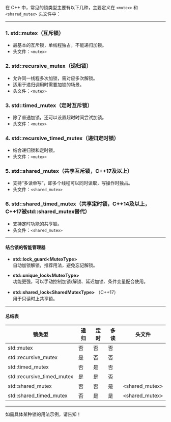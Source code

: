 在 C++ 中，常见的锁类型主要有以下几种，主要定义在 `<mutex>` 和 `<shared_mutex>` 头文件中：

---

### 1. std::mutex（互斥锁）
- 最基本的互斥锁，单线程独占，不能递归加锁。
- 头文件：`<mutex>`

### 2. std::recursive_mutex（递归锁）
- 允许同一线程多次加锁，需对应多次解锁。
- 适用于递归调用时需要加锁的场景。
- 头文件：`<mutex>`

### 3. std::timed_mutex（定时互斥锁）
- 除了普通加锁，还可以设置超时时间尝试加锁。
- 头文件：`<mutex>`

### 4. std::recursive_timed_mutex（递归定时锁）
- 结合递归锁和定时锁。
- 头文件：`<mutex>`

### 5. std::shared_mutex（共享互斥锁，C++17及以上）
- 支持“多读单写”，即多个线程可以同时读取，写操作时独占。
- 头文件：`<shared_mutex>`

### 6. std::shared_timed_mutex（共享定时锁，C++14及以上，C++17被std::shared_mutex替代）
- 支持定时功能的共享锁。
- 头文件：`<shared_mutex>`

---

#### 结合锁的智能管理器

- **std::lock_guard\<MutexType\>**  
  自动加锁解锁，推荐用法，避免忘记解锁。

- **std::unique_lock\<MutexType\>**  
  功能更强，可以手动控制加锁/解锁、延迟加锁、条件变量配合使用。

- **std::shared_lock\<SharedMutexType\>** （C++17）  
  用于只读时上共享锁。

---

#### 总结表

| 锁类型                       | 递归 | 定时 | 多读 | 头文件          |
|-----------------------------|------|------|------|-----------------|
| std::mutex                  | 否   | 否   | 否   | <mutex>         |
| std::recursive_mutex        | 是   | 否   | 否   | <mutex>         |
| std::timed_mutex            | 否   | 是   | 否   | <mutex>         |
| std::recursive_timed_mutex  | 是   | 是   | 否   | <mutex>         |
| std::shared_mutex           | 否   | 否   | 是   | <shared_mutex>  |
| std::shared_timed_mutex     | 否   | 是   | 是   | <shared_mutex>  |

---

如需具体某种锁的用法示例，请告知！